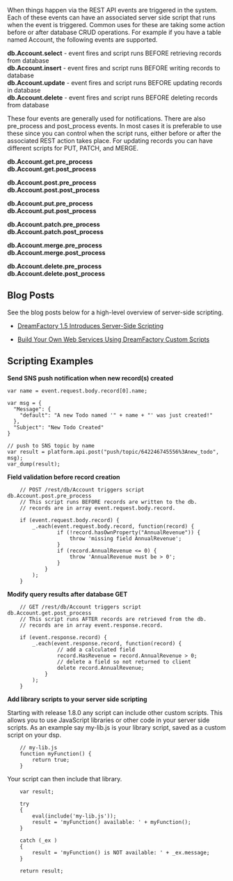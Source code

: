 When things happen via the REST API events are triggered in the system. Each of these events can have an associated server side script that runs when the event is triggered. Common uses for these are taking some action before or after database CRUD operations. For example if you have a table named Account, the following events are supported.

**db.Account.select** - event fires and script runs BEFORE retrieving records from database  
**db.Account.insert** - event fires and script runs BEFORE writing records to database  
**db.Account.update** - event fires and script runs BEFORE updating records in database  
**db.Account.delete** - event fires and script runs BEFORE deleting records from database  

These four events are generally used for notifications. There are also pre_process and post_process events. In most cases it is preferable to use these since you can control when the script runs, either before or after the associated REST action takes place. For updating records you can have different scripts for PUT, PATCH, and MERGE.

**db.Account.get.pre_process**  
**db.Account.get.post_process**  

**db.Account.post.pre_process**  
**db.Account.post.post_process**  

**db.Account.put.pre_process**  
**db.Account.put.post_process**  

**db.Account.patch.pre_process**  
**db.Account.patch.post_process**  

**db.Account.merge.pre_process**  
**db.Account.merge.post_process**  

**db.Account.delete.pre_process**  
**db.Account.delete.post_process**  

## Blog Posts

See the blog posts below for a high-level overview of server-side scripting.

* [DreamFactory 1.5 Introduces Server-Side Scripting](http://blog.dreamfactory.com/dreamfactory-introduces-server-side-scripting)

* [Build Your Own Web Services Using DreamFactory Custom Scripts](http://blog.dreamfactory.com/build-your-own-web-services-using-dreamfactory-custom-scripts)

## Scripting Examples

**Send SNS push notification when new record(s) created**

```
var name = event.request.body.record[0].name;

var msg = {
  "Message": {
    "default": "A new Todo named '" + name + "' was just created!"
  },
  "Subject": "New Todo Created"
}

// push to SNS topic by name
var result = platform.api.post("push/topic/642246745556%3Anew_todo", msg);
var_dump(result);

```

**Field validation before record creation**

```
	// POST /rest/db/Account triggers script db.Account.post.pre_process
	// This script runs BEFORE records are written to the db.
	// records are in array event.request.body.record.
	
	if (event.request.body.record) {
    	_.each(event.request.body.record, function(record) {
            	if (!record.hasOwnProperty("AnnualRevenue")) { 
    				throw 'missing field AnnualRevenue';
				}
				if (record.AnnualRevenue <= 0) { 
    				throw 'AnnualRevenue must be > 0';
				}
        	}
    	);
	}

```
**Modify query results after database GET**

```
	// GET /rest/db/Account triggers script db.Account.get.post_process
	// This script runs AFTER records are retrieved from the db.
	// records are in array event.response.record.

	if (event.response.record) {
    	_.each(event.response.record, function(record) {
            	// add a calculated field
            	record.HasRevenue = record.AnnualRevenue > 0;
            	// delete a field so not returned to client
            	delete record.AnnualRevenue;
        	}
    	);
	}

```
**Add library scripts to your server side scripting**

Starting with release 1.8.0 any script can include other custom scripts.  This allows you to use JavaScript libraries or other code in your server side scripts. As an example say my-lib.js is your library script, saved as a custom script on your dsp.
```
    // my-lib.js
    function myFunction() {
        return true;
    }
```

Your script can then include that library.
```
    var result;
    
    try
    {
        eval(include('my-lib.js'));
        result = 'myFunction() available: ' + myFunction();
    } 

    catch (_ex )
    {
        result = 'myFunction() is NOT available: ' + _ex.message;
    }
    
    return result;
```